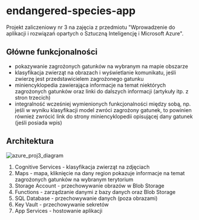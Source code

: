 # endangered-species-app
 Projekt zaliczeniowy nr 3 na zajęcia z przedmiotu "Wprowadzenie do aplikacji i rozwiązań opartych o Sztuczną Inteligencję i Microsoft Azure". 

## Główne funkcjonalności
- pokazywanie zagrożonych gatunków na wybranym na mapie obszarze 
- klasyfikacja zwierząt na obrazach i wyświetlanie komunikatu, jeśli zwierzę jest przedstawicielem zagrożonego gatunku
- miniencyklopedia zawierająca informacje na temat niektórych zagrożonych gatunków oraz linki do dalszych informacji (artykuły itp. z stron trzecich)
- integralność wcześniej wymienionych funkcjonalności między sobą, np. jeśli w wyniku klasyfikacji model zwróci zagrożony gatunek, to powinien również zwrócić link do strony miniencyklopedii opisującej dany gatunek (jeśli posiada wpis)

## Architektura
![azure_proj3_diagram](https://user-images.githubusercontent.com/62255561/145049140-054a7ca2-c248-48a9-913f-bdded98ca551.jpg)


1. Cognitive Services - klasyfikacja zwierząt na zdjęciach
2. Maps - mapa, kliknięcie na dany region pokazuje informacje na temat zagrożonych gatunków na wybranym terytorium
3. Storage Account - przechowywanie obrazów w Blob Storage
4. Functions - zarządzanie danymi z bazy danych oraz Blob Storage
5. SQL Database - przechowywanie danych (poza obrazami) 
6. Key Vault - przechowywanie sekretów
7. App Services - hostowanie aplikacji
